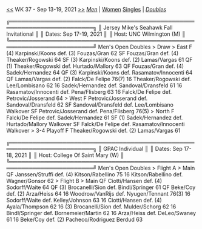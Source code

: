 [<<](men_doubles_2136.md) WK 37 - Sep 13-19, 2021 [>>](men_doubles_2138.md)     [*Men*](./men_doubles_2137.md) &vert; [Women](./women_doubles_2137.md)     [Singles](./men_singles_2137.md) &vert; [*Doubles*](./men_doubles_2137.md)

<a name="21-41355"></a>
    ╔════════════════════════════════════════════════════════════════════════╗
    ║  Jersey Mike's Seahawk Fall Invitational                               ║
    ║  Dates: Sep 17-19, 2021                                                ║
    ║  Host: UNC Wilmington (M)                                              ║
    ╚════════════════════════════════════════════════════════════════════════╝
     Men's Open Doubles
     > Draw
      > East
          F (4) Karpinski/Koons     def. (3) Fouzas/Gran              62
         SF     Fouzas/Gran         def. (4) Theaker/Rogowski         64
         SF (3) Karpinski/Koons     def. (2) Lamas/Vargas             61
         QF (1) Theaker/Rogowski    def.     Hurtado/Mallory          63
         QF     Fouzas/Gran         def. (4) Sadek/Hernandez          64
         QF (3) Karpinski/Koons     def.     Rasamatov/Innocenti      64
         QF     Lamas/Vargas        def. (2) Falck/De Felipe          76(7)
         16     Theaker/Rogowski    def.     Lee/Lombisano            62
         16     Sadek/Hernandez     def.     Sandoval/Dransfeld       61
         16     Rasamatov/Innocenti def.     Pena/Flisberg            63
         16     Falck/De Felipe     def.     Petrovic/Josserand       64
      > West
          F     Petrovic/Josserand  def.     Sandoval/Dransfeld       62
         SF     Sandoval/Dransfeld  def.     Lee/Lombisano            Walkover
         SF     Petrovic/Josserand  def.     Pena/Flisberg            76(5)
      > North
          F     Falck/De Felipe     def.     Sadek/Hernandez          61
         SF (1) Sadek/Hernandez     def.     Hurtado/Mallory          Walkover
         SF     Falck/De Felipe     def.     Rasamatov/Innocenti      Walkover
      > 3-4 Playoff
          F     Theaker/Rogowski    def. (2) Lamas/Vargas             61

<a name="21-76336"></a>
    ╔════════════════════════════════════════════════════════════════════════╗
    ║  GPAC Individual                                                       ║
    ║  Dates: Sep 17-18, 2021                                                ║
    ║  Host: College Of Saint Mary (W)                                       ║
    ╚════════════════════════════════════════════════════════════════════════╝
     Men's Open Doubles
     > Flight A
      > Main
         QF     Janssen/Struffi     def. (4) Kitson/Rabellino         75
         16     Kitson/Rabellino    def.     Wagner/Gonsor            62
      > Flight B
      > Main
         QF     Ciotti/Hansen       def. (4) Sodorff/Waite            64
         QF (3) Brocanelli/Sion     def.     Bindl/Springer           61
         QF     Beke/Coy            def. (2) Arza/Heiss               64
         16     Woodrow/VanRijs     def.     Nyugen/Tennant           76(3)
         16     Sodorff/Waite       def.     Kelley/Johnson           63
         16     Ciotti/Hansen       def. (4) Ayala/Thompson           62
         16 (3) Brocanelli/Sion     def.     Mulder/Schorg            62
         16     Bindl/Springer      def.     Bornemeier/Martin        62
         16     Arza/Heiss          def.     DeLeo/Swaney             61
         16     Beke/Coy            def. (2) Pacheco/Rodriguez Berdud 63